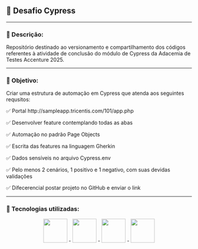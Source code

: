 <h2>📌 Desafio Cypress</h2>

<hr>

<h3>📝 Descrição:</h3>
<p>Repositório destinado ao versionamento e compartilhamento dos códigos referentes à atividade de conclusão do módulo de Cypress da Adacemia de Testes Accenture 2025.</p>
<hr>
<h3>🎯 Objetivo:</h3>
<p>Criar uma estrutura de automação em Cypress que atenda aos seguintes requsitos:</P>

<p>✅ Portal http://sampleapp.tricentis.com/101/app.php</p>
<p>✅ Desenvolver feature contemplando todas as abas</p>
<p>✅ Automação no padrão Page Objects</p>
<p>✅ Escrita das features na linguagem Gherkin</p>
<p>✅ Dados sensíveis no arquivo Cypress.env</p>
<p>✅ Pelo menos 2 cenários, 1 positivo e 1 negativo, com suas devidas validações</p>
<p>✅ Difecerencial postar projeto no GitHub e enviar o link</p>
<hr>
<h3>🔧 Tecnologias utilizadas:</h3>
<p align="center">
<img src="https://cdn.jsdelivr.net/gh/devicons/devicon@latest/icons/html5/html5-original.svg" height="65px"/> - 
<img src="https://cdn.jsdelivr.net/gh/devicons/devicon@latest/icons/javascript/javascript-original.svg" height="65px"/> - 
<img src="https://cdn.jsdelivr.net/gh/devicons/devicon@latest/icons/cypressio/cypressio-original.svg" height="65px"/> - 
<img src="https://cdn.jsdelivr.net/gh/devicons/devicon@latest/icons/cucumber/cucumber-plain.svg" height="65px"/>